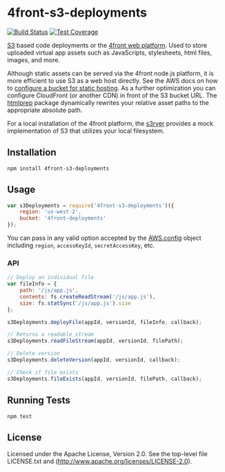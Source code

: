 # 4front-s3-deployments

<!-- [![NPM Version][npm-image]][npm-url]
[![NPM Downloads][downloads-image]][downloads-url] -->
[![Build Status][travis-image]][travis-url]
[![Test Coverage][coveralls-image]][coveralls-url]

[S3](http://aws.amazon.com/s3) based code deployments or the [4front web platform](http://4front.io). Used to store uploaded virtual app assets such as JavaScripts, stylesheets, html files, images, and more.

Although static assets can be served via the 4front node.js platform, it is more efficient to use S3 as a web host directly. See the AWS docs on how to [configure a bucket for static hosting](http://docs.aws.amazon.com/AmazonS3/latest/UG/ConfiguringBucketWebsite.html). As a further optimization you can configure CloudFront (or another CDN) in front of the S3 bucket URL. The [htmlprep](https://www.npmjs.com/package/htmlprep) package dynamically rewrites your relative asset paths to the appropriate absolute path.

For a local installation of the 4front platform, the [s3rver](https://www.npmjs.com/package/s3rver) provides a mock implementation of S3 that utilizes your local filesystem.

## Installation
~~~
npm install 4front-s3-deployments
~~~

## Usage

~~~js
var s3Deployments = require('4front-s3-deployments')({
	region: 'us-west-2',
	bucket: '4front-deployments'
});
~~~

You can pass in any valid option accepted by the [AWS.config](http://docs.aws.amazon.com/AWSJavaScriptSDK/guide/node-configuring.html) object including `region`, `accessKeyId`, `secretAccessKey`, etc.

### API

~~~js
// Deploy an individual file
var fileInfo = {
	path: '/js/app.js',
	contents: fs.createReadStream('/js/app.js'),
	size: fs.statSync('/js/app.js').size
};

s3Deployments.deployFile(appId, versionId, fileInfo, callback);

// Returns a readable stream
s3Deployments.readFileStream(appId, versionId, filePath);

// Delete version
s3Deployments.deleteVersion(appId, versionId, callback);

// Check if file exists
s3Deployments.fileExists(appId, versionId, filePath, callback);
~~~

## Running Tests
~~~
npm test
~~~

## License
Licensed under the Apache License, Version 2.0. See the top-level file LICENSE.txt and (http://www.apache.org/licenses/LICENSE-2.0).

[npm-image]: https://img.shields.io/npm/v/4front-s3-deployments.svg?style=flat
[npm-url]: https://npmjs.org/package/4front-s3-deployments
[travis-image]: https://img.shields.io/travis/4front/s3-deployments.svg?style=flat
[travis-url]: https://travis-ci.org/4front/s3-deployments
[coveralls-image]: https://img.shields.io/coveralls/4front/s3-deployments.svg?style=flat
[coveralls-url]: https://coveralls.io/r/4front/s3-deployments?branch=master
[downloads-image]: https://img.shields.io/npm/dm/4front-s3-deployments.svg?style=flat
[downloads-url]: https://npmjs.org/package/4front-s3-deployments
